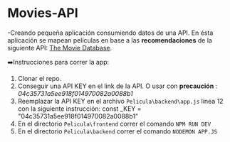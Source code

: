 # Movies-API
-Creando pequeña aplicación consumiendo datos de una API.
En ésta aplicación se mapean películas en base a las __recomendaciones__ de la siguiente API: [The Movie Database](https://www.themoviedb.org/).

➡️Instrucciones para correr la app:
  1. Clonar el repo.
  2. Conseguir una API KEY en el link de la API. O usar con __precaución__ : _04c35731a5ee918f014970082a0088b1_
  3. Reemplazar la API KEY en el archivo `Pelicula\backend\app.js` línea 12 con la siguiente instrucción: const _KEY = "04c35731a5ee918f014970082a0088b1"
  4. En el directorio `Pelicula\frontend` correr el comando `NPM RUN DEV`
  5. En el directorio `Pelicula\backend` correr el comando `NODEMON APP.JS`

